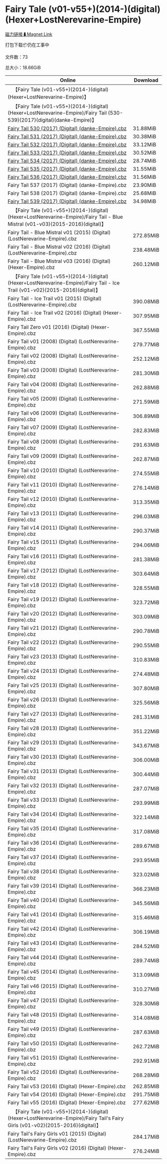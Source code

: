 # Fairy Tale (v01-v55+)(2014-)(digital)(Hexer+LostNerevarine-Empire)

[磁力链接⬇Magnet Link](magnet:?xt=urn:btih:93b8d89d41649da09f9123706200af17eb33d3c3&dn=Fairy%20Tale%20%28v01-v55%2B%29%282014-%29%28digital%29%28Hexer%2BLostNerevarine-Empire%29)

打包下载📦仍在工事中

文件数：73

总大小：18.66GiB

Online | Download
--- | ---
&emsp;【Fairy Tale (v01-v55+)(2014-)(digital)(Hexer+LostNerevarine-Empire)】 | 
&emsp;【Fairy Tale (v01-v55+)(2014-)(digital)(Hexer+LostNerevarine-Empire)/Fairy Tail (530-539)(2017)(digital)(danke-Empire)】 | 
[Fairy Tail 530 (2017) (Digital) (danke-Empire).cbz](https://github.com/alicewish/markdown/blob/master/comic/Fairy-Tail-530-2017-Digital-danke-Empire-cbz.md) | 31.88MiB
[Fairy Tail 531 (2017) (Digital) (danke-Empire).cbz](https://github.com/alicewish/markdown/blob/master/comic/Fairy-Tail-531-2017-Digital-danke-Empire-cbz.md) | 30.38MiB
[Fairy Tail 532 (2017) (Digital) (danke-Empire).cbz](https://github.com/alicewish/markdown/blob/master/comic/Fairy-Tail-532-2017-Digital-danke-Empire-cbz.md) | 33.12MiB
[Fairy Tail 533 (2017) (Digital) (danke-Empire).cbz](https://github.com/alicewish/markdown/blob/master/comic/Fairy-Tail-533-2017-Digital-danke-Empire-cbz.md) | 30.52MiB
[Fairy Tail 534 (2017) (Digital) (danke-Empire).cbz](https://github.com/alicewish/markdown/blob/master/comic/Fairy-Tail-534-2017-Digital-danke-Empire-cbz.md) | 28.74MiB
[Fairy Tail 535 (2017) (Digital) (danke-Empire).cbz](https://github.com/alicewish/markdown/blob/master/comic/Fairy-Tail-535-2017-Digital-danke-Empire-cbz.md) | 31.55MiB
[Fairy Tail 536 (2017) (Digital) (danke-Empire).cbz](https://github.com/alicewish/markdown/blob/master/comic/Fairy-Tail-536-2017-Digital-danke-Empire-cbz.md) | 31.56MiB
Fairy Tail 537 (2017) (Digital) (danke-Empire).cbz | 23.90MiB
Fairy Tail 538 (2017) (Digital) (danke-Empire).cbz | 25.68MiB
[Fairy Tail 539 (2017) (Digital) (danke-Empire).cbz](https://github.com/alicewish/markdown/blob/master/comic/Fairy-Tail-539-2017-Digital-danke-Empire-cbz.md) | 34.98MiB
&emsp;【Fairy Tale (v01-v55+)(2014-)(digital)(Hexer+LostNerevarine-Empire)/Fairy Tail - Blue Mistral (v01-v03)(2015-2016)(digital)】 | 
Fairy Tail - Blue Mistral v01 (2015) (Digital) (LostNerevarine-Empire).cbz | 272.85MiB
Fairy Tail - Blue Mistral v02 (2016) (Digital) (LostNerevarine-Empire).cbz | 238.48MiB
Fairy Tail - Blue Mistral v03 (2016) (Digital) (Hexer-Empire).cbz | 260.12MiB
&emsp;【Fairy Tale (v01-v55+)(2014-)(digital)(Hexer+LostNerevarine-Empire)/Fairy Tail - Ice Trail (v01-v02)(2015-2016)(digital)】 | 
Fairy Tail - Ice Trail v01 (2015) (Digital) (LostNerevarine-Empire).cbz | 390.08MiB
Fairy Tail - Ice Trail v02 (2016) (Digital) (Hexer-Empire).cbz | 307.95MiB
Fairy Tail Zero v01 (2016) (Digital) (Hexer-Empire).cbz | 367.55MiB
Fairy Tail v01 (2008) (Digital) (LostNerevarine-Empire).cbz | 279.77MiB
Fairy Tail v02 (2008) (Digital) (LostNerevarine-Empire).cbz | 252.12MiB
Fairy Tail v03 (2008) (Digital) (LostNerevarine-Empire).cbz | 281.30MiB
Fairy Tail v04 (2008) (Digital) (LostNerevarine-Empire).cbz | 262.88MiB
Fairy Tail v05 (2009) (Digital) (LostNerevarine-Empire).cbz | 271.59MiB
Fairy Tail v06 (2009) (Digital) (LostNerevarine-Empire).cbz | 306.89MiB
Fairy Tail v07 (2009) (Digital) (LostNerevarine-Empire).cbz | 282.83MiB
Fairy Tail v08 (2009) (Digital) (LostNerevarine-Empire).cbz | 291.63MiB
Fairy Tail v09 (2009) (Digital) (LostNerevarine-Empire).cbz | 262.87MiB
Fairy Tail v10 (2010) (Digital) (LostNerevarine-Empire).cbz | 274.55MiB
Fairy Tail v11 (2010) (Digital) (LostNerevarine-Empire).cbz | 276.14MiB
Fairy Tail v12 (2010) (Digital) (LostNerevarine-Empire).cbz | 313.35MiB
Fairy Tail v13 (2011) (Digital) (LostNerevarine-Empire).cbz | 296.03MiB
Fairy Tail v14 (2011) (Digital) (LostNerevarine-Empire).cbz | 290.37MiB
Fairy Tail v15 (2011) (Digital) (LostNerevarine-Empire).cbz | 294.06MiB
Fairy Tail v16 (2011) (Digital) (LostNerevarine-Empire).cbz | 281.38MiB
Fairy Tail v17 (2012) (Digital) (LostNerevarine-Empire).cbz | 303.64MiB
Fairy Tail v18 (2012) (Digital) (LostNerevarine-Empire).cbz | 328.55MiB
Fairy Tail v19 (2012) (Digital) (LostNerevarine-Empire).cbz | 323.72MiB
Fairy Tail v20 (2012) (Digital) (LostNerevarine-Empire).cbz | 303.09MiB
Fairy Tail v21 (2012) (Digital) (LostNerevarine-Empire).cbz | 290.78MiB
Fairy Tail v22 (2012) (Digital) (LostNerevarine-Empire).cbz | 290.55MiB
Fairy Tail v23 (2013) (Digital) (LostNerevarine-Empire).cbz | 310.83MiB
Fairy Tail v24 (2013) (Digital) (LostNerevarine-Empire).cbz | 274.48MiB
Fairy Tail v25 (2013) (Digital) (LostNerevarine-Empire).cbz | 307.80MiB
Fairy Tail v26 (2013) (Digital) (LostNerevarine-Empire).cbz | 325.56MiB
Fairy Tail v27 (2013) (Digital) (LostNerevarine-Empire).cbz | 281.31MiB
Fairy Tail v28 (2013) (Digital) (LostNerevarine-Empire).cbz | 351.22MiB
Fairy Tail v29 (2013) (Digital) (LostNerevarine-Empire).cbz | 343.67MiB
Fairy Tail v30 (2013) (Digital) (LostNerevarine-Empire).cbz | 306.00MiB
Fairy Tail v31 (2013) (Digital) (LostNerevarine-Empire).cbz | 300.44MiB
Fairy Tail v32 (2013) (Digital) (LostNerevarine-Empire).cbz | 287.07MiB
Fairy Tail v33 (2013) (Digital) (LostNerevarine-Empire).cbz | 293.99MiB
Fairy Tail v34 (2014) (Digital) (LostNerevarine-Empire).cbz | 322.14MiB
Fairy Tail v35 (2014) (Digital) (LostNerevarine-Empire).cbz | 317.08MiB
Fairy Tail v36 (2014) (Digital) (LostNerevarine-Empire).cbz | 289.67MiB
Fairy Tail v37 (2014) (Digital) (LostNerevarine-Empire).cbz | 293.95MiB
Fairy Tail v38 (2014) (Digital) (LostNerevarine-Empire).cbz | 323.02MiB
Fairy Tail v39 (2014) (Digital) (LostNerevarine-Empire).cbz | 366.23MiB
Fairy Tail v40 (2014) (Digital) (LostNerevarine-Empire).cbz | 345.56MiB
Fairy Tail v41 (2014) (Digital) (LostNerevarine-Empire).cbz | 315.46MiB
Fairy Tail v42 (2014) (Digital) (LostNerevarine-Empire).cbz | 306.19MiB
Fairy Tail v43 (2014) (Digital) (LostNerevarine-Empire).cbz | 284.52MiB
Fairy Tail v44 (2014) (Digital) (LostNerevarine-Empire).cbz | 289.74MiB
Fairy Tail v45 (2014) (Digital) (LostNerevarine-Empire).cbz | 313.09MiB
Fairy Tail v46 (2015) (Digital) (LostNerevarine-Empire).cbz | 310.27MiB
Fairy Tail v47 (2015) (Digital) (LostNerevarine-Empire).cbz | 328.30MiB
Fairy Tail v48 (2015) (Digital) (LostNerevarine-Empire).cbz | 314.08MiB
Fairy Tail v49 (2015) (Digital) (LostNerevarine-Empire).cbz | 287.63MiB
Fairy Tail v50 (2015) (Digital) (LostNerevarine-Empire).cbz | 262.72MiB
Fairy Tail v51 (2015) (Digital) (LostNerevarine-Empire).cbz | 292.91MiB
Fairy Tail v52 (2016) (Digital) (LostNerevarine-Empire).cbz | 268.28MiB
Fairy Tail v53 (2016) (Digital) (Hexer-Empire).cbz | 262.85MiB
Fairy Tail v54 (2016) (Digital) (Hexer-Empire).cbz | 291.75MiB
Fairy Tail v55 (2016) (Digital) (Hexer-Empire).cbz | 277.62MiB
&emsp;【Fairy Tale (v01-v55+)(2014-)(digital)(Hexer+LostNerevarine-Empire)/Fairy Tail's Fairy Girls (v01-v02)(2015-2016)(digital)】 | 
Fairy Tail's Fairy Girls v01 (2015) (Digital) (LostNerevarine-Empire).cbz | 284.17MiB
Fairy Tail's Fairy Girls v02 (2016) (Digital) (Hexer-Empire).cbz | 276.24MiB